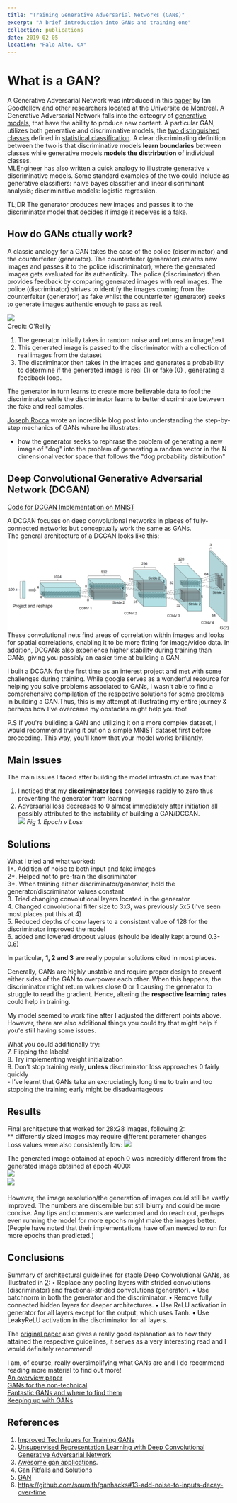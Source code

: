 ```yaml
---
title: "Training Generative Adversarial Networks (GANs)"
excerpt: "A brief introduction into GANs and training one"
collection: publications
date: 2019-02-05
location: "Palo Alto, CA"
---
```


# What is a GAN? 
A Generative Adversarial Network was introduced in this [paper](https://arxiv.org/abs/1406.2661) by Ian Goodfellow and other researchers located at the Universite de Montreal. A Generative Adversarial Network falls into the cateogry of [generative models](https://en.wikipedia.org/wiki/Generative_model), that have the ability to produce new content. 
A particular GAN, utilizes both generative and discriminative models, the [two distinguished classes](http://papers.nips.cc/paper/2020-on-discriminative-vs-generative-classifiers-a-comparison-of-logistic-regression-and-naive-bayes.pdf) defined in [statistical classification](https://en.wikipedia.org/wiki/Generative_model).
A clear discriminating definition between the two is that discriminative models <b>learn boundaries</b> between classes 
while generative models <b>models the distrirbution</b> of individual classes. <br> 
[MLEngineer](https://medium.com/@mlengineer/generative-and-discriminative-models-af5637a66a3) has also written a quick analogy to illustrate generative v discriminative models. 
Some standard examples of the two could include as generative classifiers: naive bayes classifier and linear discriminant analysis; discriminative models: logistic regression. 

TL;DR The generator produces new images and passes it to the discriminator model that decides if image it receives is a fake. 

## How do GANs ctually work? 
A classic analogy for a GAN takes the case of the police (discriminator) and the counterfeiter (generator). The counterfeiter (generator) creates new images and passes it to the police (discriminator), where the generated images gets evaluated for its authenticity. The police (discriminator) then provides feedback by comparing generated images with real images. The police (discriminator) strives to identify the images coming from the counterfeiter (generator) as fake whilst the counterfeiter (generator) seeks to generate images authentic enough to pass as real. 

![](/images/gan-schema.png) <br>
Credit: O'Reilly <br>
1. The generator initially takes in random noise and returns an image/text
2. This generated image is passed to the discriminator with a collection of real images from the dataset
3. The discriminator then takes in the images and generates a probability to determine if the generated image is real (1) or fake (0) , generating a feedback loop. 

The generator in turn learns to create more believable data to fool the discriminator while the discriminator learns to better discriminate between the fake and real samples. 

[Joseph Rocca](https://towardsdatascience.com/understanding-generative-adversarial-networks-gans-cd6e4651a29) wrote an incredible blog post into understanding the step-by-step mechanics of GANs where he illustrates: 
- how the generator seeks to rephrase the problem of generating a new image of "dog" into the problem of generating a random vector in the N dimensional vector space that follows the "dog probability distribution"

## Deep Convolutional Generative Adversarial Network (DCGAN) 
[Code for DCGAN Implementation on MNIST](https://github.com/kmualim/DCGAN-Keras-Implementation)

A DCGAN focuses on deep convolutional networks in places of fully-connected networks but conceptually work the same as GANs.
<br> The general architecture of a DCGAN looks like this: 
![](https://github.com/kmualim/DCGAN-Keras-Implementation/blob/master/files/dcgan-image.png) </br> 
These convolutional nets find areas of correlation within images and looks for spatial correlations, enabling it to be more fitting for image/video data.
In addition, DCGANs also experience higher stability during training than GANs, giving you possibly an easier time at building a GAN. 


I built a DCGAN for the first time as an interest project and met with some challenges during training. While google serves as a wonderful resource for helping you solve problems associated to GANs, 
I wasn't able to find a comprehensive compilation of the respective solutions for some problems in building a GAN.Thus, this is my attempt at illustrating my entire journey & perhaps how I've overcame my obstacles might help you too! 

P.S If you're building a GAN and utilizing it on a more complex dataset, I would recommend trying it out on a simple MNIST dataset first before proceeding. This way, you'll know that your model works brilliantly. 

## Main Issues
The main issues I faced after building the model infrastructure was that:
  1. I noticed that my <b>discriminator loss</b> converges rapidly to zero thus preventing the generator from learning
  2. Adversarial loss decreases to 0 almost immediately after initiation
all possibly attributed to the instability of building a GAN/DCGAN. <br> 
![](https://github.com/kmualim/kmualim.github.io/blob/master/images/gan-initialrun.png)
  <i> Fig 1. Epoch v Loss </i> 

## Solutions
What I tried and what worked: <br>
  1*. Addition of noise to both input and fake images <br>
  2*. Helped not to pre-train the discriminator <br>
  3*. When training either discriminator/generator, hold the generator/discriminator values constant <br>
  3. Tried changing convolutional layers located in the generator <br>
  4. Changed convolutional filter size to 3x3, was previously 5x5 (I've seen most places put this at 4) <br>
  5. Reduced depths of conv layers to a consistent value of 128 for the discriminator improved the model <br>
  6. added and lowered dropout values (should be ideally kept around 0.3-0.6)
  
In particular, <b>1, 2 and 3</b> are really popular solutions cited in most places. 

Generally, GANs are highly unstable and require proper design to prevent either sides of the GAN to overpower each other. When this happens, the discriminator might return values close 0 or 1 causing the generator to struggle to read the gradient. Hence, altering the <b> respective learning rates </b> could help in training. 

My model seemed to work fine after I adjusted the different points above. 
However, there are also additional things you could try that might help if you'e still having some issues. 

What you could additionally try: <br>
  7. Flipping the labels!<br>
  8. Try implementing weight initialization <br>
  9. Don’t stop training early, <b>unless</b> discriminator loss approaches 0 fairly quickly <br>
    - I’ve learnt that GANs take an excruciatingly long time to train and too stopping the training early might be disadvantageous <br>

## Results
Final architecture that worked for 28x28 images, following [2](https://arxiv.org/pdf/1511.06434.pdf): <br>
** differently sized images may require different parameter changes 
<br>
Loss values were also consistently low: 
![](https://github.com/kmualim/kmualim.github.io/blob/master/images/final-run.png) <br>

The generated image obtained at epoch 0 was incredibly different from the generated image obtained at epoch 4000: <br>
![](https://github.com/kmualim/kmualim.github.io/blob/master/images/origin-img.png) <br> 
![](https://github.com/kmualim/kmualim.github.io/blob/master/images/final-img.png) <br>
<br>
However, the image resolution/the generation of images could still be vastly improved. The numbers are discernible but still blurry and could be more concise. Any tips and comments are welcomed and do reach out, perhaps even running the model for more epochs might make the images better. (People have noted that their implementations have often needed to run for more epochs than predicted.)

## Conclusions
Summary of architectural guidelines for stable Deep Convolutional GANs, as illustrated in [2](https://arxiv.org/pdf/1511.06434.pdf): 
• Replace any pooling layers with strided convolutions (discriminator) and fractional-strided
convolutions (generator).
• Use batchnorm in both the generator and the discriminator.
• Remove fully connected hidden layers for deeper architectures.
• Use ReLU activation in generator for all layers except for the output, which uses Tanh.
• Use LeakyReLU activation in the discriminator for all layers.

The [original paper](https://arxiv.org/pdf/1511.06434.pdf) also gives a really good explanation as to how they attained the respective guidelines, it serves as a very interesting read and I would definitely recommend! 

I am, of course, really oversimplifying what GANs are and I do recommend reading more material to find out more! <br> 
[An overview paper](https://arxiv.org/abs/1710.07035) <br> 
[GANs for the non-technical](https://www.analyticsvidhya.com/blog/2017/06/introductory-generative-adversarial-networks-gans/) <br> 
[Fantastic GANs and where to find them](http://guimperarnau.com/blog/2017/03/Fantastic-GANs-and-where-to-find-them) <br> 
[Keeping up with GANs](https://medium.com/nurture-ai/keeping-up-with-the-gans-66e89343b46) 

## References 
1. [Improved Techniques for Training GANs](https://arxiv.org/pdf/1606.03498.pdf)
2. [Unsupervised Representation Learning with Deep Convolutional Generative Adversarial Network](https://arxiv.org/pdf/1511.06434.pdf)
3. [Awesome gan applications](https://github.com/nashory/gans-awesome-applications). 
4. [Gan Pitfalls and Solutions](https://medium.com/@utk.is.here/keep-calm-and-train-a-gan-pitfalls-and-tips-on-training-generative-adversarial-networks-edd529764aa)
5. [GAN](https://skymind.ai/wiki/generative-adversarial-network-gan) 
6. https://github.com/soumith/ganhacks#13-add-noise-to-inputs-decay-over-time 
